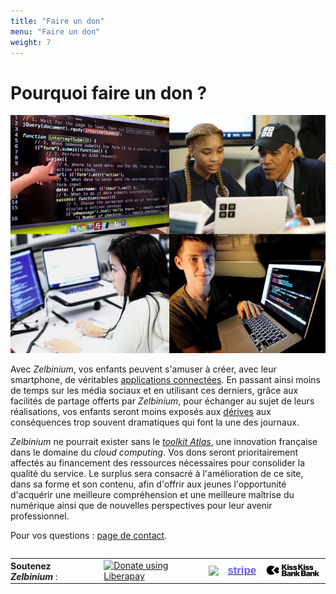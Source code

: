 ```yaml
---
title: "Faire un don"
menu: "Faire un don"
weight: 7
---
```


# Pourquoi faire un don ?

![](./Donate.jpg)

Avec *Zelbinium*, vos enfants peuvent s'amuser à créer, avec leur smartphone, de véritables [applications connectées](https://fr.wikipedia.org/wiki/Application_web). En passant ainsi moins de temps sur les média sociaux et en utilisant ces derniers, grâce aux facilités de partage offerts par *Zelbinium*, pour échanger au sujet de leurs réalisations, vos enfants seront moins exposés aux [dérives](https://fr.wikipedia.org/wiki/Cyberharc%C3%A8lement) aux conséquences trop souvent dramatiques qui font la une des journaux.

*Zelbinium* ne pourrait exister sans le [*toolkit* *Atlas*](../resources/atk/), une innovation française dans le domaine du *cloud computing*. Vos dons seront prioritairement affectés au financement des ressources nécessaires pour consolider la qualité du service. Le surplus sera consacré à l'amélioration de ce site, dans sa forme et son contenu, afin d'offrir aux jeunes l'opportunité d'acquérir une meilleure compréhension et une meilleure maîtrise du numérique ainsi que de nouvelles perspectives pour leur avenir professionnel.

Pour vos questions : [page de contact](../contact).

<div>
  <table style="display: inline-block; align-content: center;">
    <tr>
      <td style="border: none; padding: 0px; padding-right: 10px;">
        <span style="white-space: no-wrap; width: 100%;"><b>Soutenez <em>Zelbinium</em></b> :</span> 
      </td>
      <td>
        <script src="https://liberapay.com/Epeios/widgets/button.js"></script>
        <noscript>
          <a href="https://liberapay.com/Epeios/donate">
          <img alt="Donate using Liberapay" src="https://liberapay.com/assets/widgets/donate.svg">
        </noscript>
        </a>
      </td>
      <td style="vertical-align: middle;">
        <a style="display: flex;" href="https://github.com/sponsors/epeios-q37">
          <img src="https://img.shields.io/static/v1?label=Sponsor&message=%E2%9D%A4&logo=GitHub"></img>
        </a>
      </td>
      <td>
        <a href="https://donate.stripe.com/7sIcOq9Cm7sc5RS000">
          <span style="font-family: sans-serif; font-size: larger; font-weight: bold; color: #635bff;">stripe</span>
        </a>
      </td>
      <td style="vertical-align: middle;">
        <a style="display: flex;" href="https://www.kisskissbankbank.com/fr/projects/zelbinium">
          <img style="max-height: 30px;" src="./KissKissBankBank.png"></img>
        </a>
      </td>
    </tr>
  </table>
</div>

